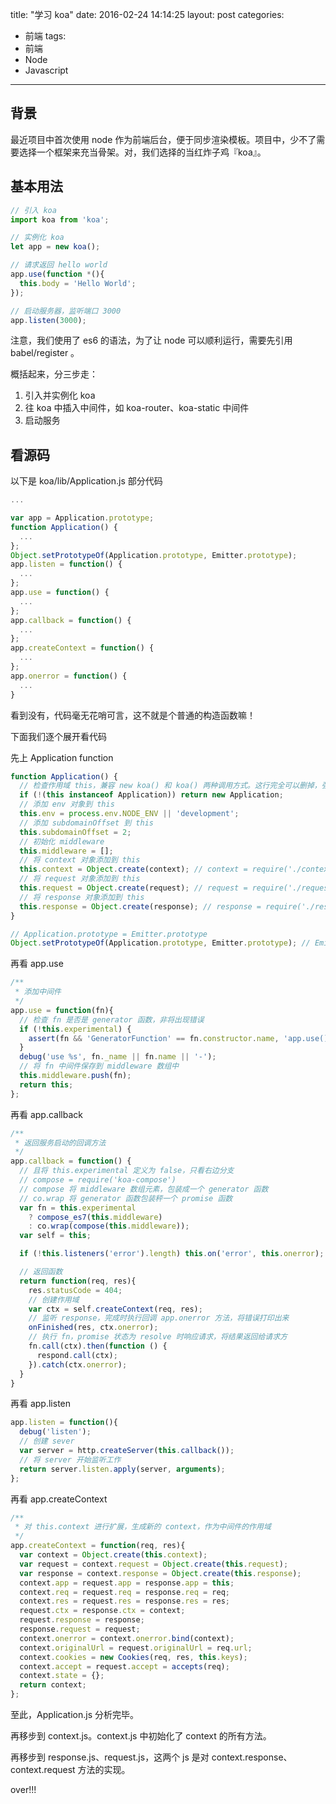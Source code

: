 title: "学习 koa"
date: 2016-02-24 14:14:25
layout: post
categories:
- 前端
tags:
- 前端
- Node
- Javascript
---

## 背景
最近项目中首次使用 node 作为前端后台，便于同步渲染模板。项目中，少不了需要选择一个框架来充当骨架。对，我们选择的当红炸子鸡『koa』。


## 基本用法
```js
// 引入 koa
import koa from 'koa';

// 实例化 koa
let app = new koa();

// 请求返回 hello world
app.use(function *(){
  this.body = 'Hello World';
});

// 启动服务器，监听端口 3000
app.listen(3000);
```
注意，我们使用了 es6 的语法，为了让 node 可以顺利运行，需要先引用 babel/register 。

概括起来，分三步走：
1. 引入并实例化 koa
2. 往 koa 中插入中间件，如 koa-router、koa-static 中间件
3. 启动服务

## 看源码

以下是 koa/lib/Application.js 部分代码
```js
...

var app = Application.prototype;
function Application() {
  ...
};
Object.setPrototypeOf(Application.prototype, Emitter.prototype);
app.listen = function() {
  ...
};
app.use = function() {
  ...
};
app.callback = function() {
  ...
};
app.createContext = function() {
  ...
};
app.onerror = function() {
  ...
}
```
看到没有，代码毫无花哨可言，这不就是个普通的构造函数嘛！

下面我们逐个展开看代码

先上 Application function
```js
function Application() {
  // 检查作用域 this，兼容 new koa() 和 koa() 两种调用方式。这行完全可以删掉，强烈建议程序员使用 new koa() 这种形式
  if (!(this instanceof Application)) return new Application;
  // 添加 env 对象到 this
  this.env = process.env.NODE_ENV || 'development';
  // 添加 subdomainOffset 到 this
  this.subdomainOffset = 2;
  // 初始化 middleware
  this.middleware = [];
  // 将 context 对象添加到 this
  this.context = Object.create(context); // context = require('./context')
  // 将 request 对象添加到 this
  this.request = Object.create(request); // request = require('./request');
  // 将 response 对象添加到 this
  this.response = Object.create(response); // response = require('./response');
}
```

```js
// Application.prototype = Emitter.prototype
Object.setPrototypeOf(Application.prototype, Emitter.prototype); // Emitter = require('events').EventEmitter
```

再看 app.use
```js
/**
 * 添加中间件
 */
app.use = function(fn){
  // 检查 fn 是否是 generator 函数，非将出现错误
  if (!this.experimental) {
    assert(fn && 'GeneratorFunction' == fn.constructor.name, 'app.use() requires a generator function');
  }
  debug('use %s', fn._name || fn.name || '-');
  // 将 fn 中间件保存到 middleware 数组中
  this.middleware.push(fn);
  return this;
};
```

再看 app.callback
```js
/**
 * 返回服务启动的回调方法
 */
app.callback = function() {
  // 且将 this.experimental 定义为 false，只看右边分支
  // compose = require('koa-compose')
  // compose 将 middleware 数组元素，包装成一个 generator 函数
  // co.wrap 将 generator 函数包装秤一个 promise 函数
  var fn = this.experimental
    ? compose_es7(this.middleware)
    : co.wrap(compose(this.middleware));
  var self = this;

  if (!this.listeners('error').length) this.on('error', this.onerror);

  // 返回函数
  return function(req, res){
    res.statusCode = 404;
    // 创建作用域
    var ctx = self.createContext(req, res);
    // 监听 response，完成时执行回调 app.onerror 方法，将错误打印出来
    onFinished(res, ctx.onerror);
    // 执行 fn，promise 状态为 resolve 时响应请求，将结果返回给请求方
    fn.call(ctx).then(function () {
      respond.call(ctx);
    }).catch(ctx.onerror);
  }
}
```

再看 app.listen
```js
app.listen = function(){
  debug('listen');
  // 创建 sever
  var server = http.createServer(this.callback());
  // 将 server 开始监听工作
  return server.listen.apply(server, arguments);
};
```

再看 app.createContext
```js
/**
 * 对 this.context 进行扩展，生成新的 context，作为中间件的作用域
 */
app.createContext = function(req, res){
  var context = Object.create(this.context);
  var request = context.request = Object.create(this.request);
  var response = context.response = Object.create(this.response);
  context.app = request.app = response.app = this;
  context.req = request.req = response.req = req;
  context.res = request.res = response.res = res;
  request.ctx = response.ctx = context;
  request.response = response;
  response.request = request;
  context.onerror = context.onerror.bind(context);
  context.originalUrl = request.originalUrl = req.url;
  context.cookies = new Cookies(req, res, this.keys);
  context.accept = request.accept = accepts(req);
  context.state = {};
  return context;
};
```

至此，Application.js 分析完毕。

再移步到 context.js。context.js 中初始化了 context 的所有方法。

再移步到 response.js、request.js，这两个 js 是对 context.response、context.request 方法的实现。

over!!!
